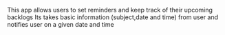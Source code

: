 This app allows users to set reminders and keep track of their upcoming backlogs
Its takes basic information  (subject,date and time) from user and  notifies user on a given date and time
